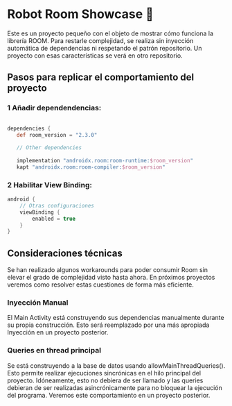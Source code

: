 # Robot Room Showcase 🦾

Este es un proyecto pequeño con el objeto de mostrar cómo funciona la librería ROOM. Para restarle
complejidad, se realiza sin inyección automática de dependencias ni respetando el patrón
repositorio. Un proyecto con esas características se verá en otro repositorio.

## Pasos para replicar el comportamiento del proyecto

### 1 Añadir dependendencias:

 ```gradle
 
dependencies {
    def room_version = "2.3.0"
    
    // Other dependencies
    
    implementation "androidx.room:room-runtime:$room_version"
    kapt "androidx.room:room-compiler:$room_version"

 ```

### 2 Habilitar View Binding:

```gradle
android {
    // Otras configuraciones
    viewBinding {
        enabled = true
    }
}
```

## Consideraciones técnicas

Se han realizado algunos workarounds para poder consumir Room sin elevar el grado de complejidad
visto hasta ahora. En próximos proyectos veremos como resolver estas cuestiones de forma más
eficiente.

### Inyección Manual

El Main Activity está construyendo sus dependencias manualmente durante su propia construcción. Esto
será reemplazado por una más apropiada Inyección en un proyecto posterior.

### Queries en thread principal

Se está construyendo a la base de datos usando allowMainThreadQueries(). Esto permite realizar
ejecuciones sincrónicas en el hilo principal del proyecto. Idóneamente, esto no debiera de ser
llamado y las queries debieran de ser realizadas asincrónicamente para no bloquear la ejecución del
programa. Veremos este comportamiento en un proyecto posterior.